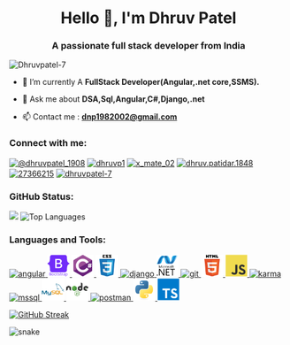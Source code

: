 <h1 align="center">Hello 👋, I'm Dhruv Patel</h1>
<h3 align="center">A passionate  full stack developer from India</h3>
<p align="left"> <img src="https://komarev.com/ghpvc/?username=Dhruvpatel-7&label=Profile%20views&color=0e75b6&style=flat" alt="Dhruvpatel-7" /> </p>

- 🌱 I’m currently A **FullStack Developer(Angular,.net core,SSMS).**

- 💬 Ask me about **DSA,Sql,Angular,C#,Django,.net**

- 📫 Contact me : **dnp1982002@gmail.com**

<h3 align="left">Connect with me:</h3>
<p align="left">
<a href="https://twitter.com/@dhruvpatel_1908" target="blank"><img align="center" src="https://raw.githubusercontent.com/rahuldkjain/github-profile-readme-generator/master/src/images/icons/Social/twitter.svg" alt="@dhruvpatel_1908" height="30" width="40" /></a>
<a href="https://linkedin.com/in/dhruvp1" target="blank"><img align="center" src="https://raw.githubusercontent.com/rahuldkjain/github-profile-readme-generator/master/src/images/icons/Social/linked-in-alt.svg" alt="dhruvp1" height="30" width="40" /></a>
<a href="https://instagram.com/x_mate_02" target="blank"><img align="center" src="https://raw.githubusercontent.com/rahuldkjain/github-profile-readme-generator/master/src/images/icons/Social/instagram.svg" alt="x_mate_02" height="30" width="40" /></a>
<a href="https://fb.com/dhruv.patidar.1848" target="blank"><img align="center" src="https://raw.githubusercontent.com/rahuldkjain/github-profile-readme-generator/master/src/images/icons/Social/facebook.svg" alt="dhruv.patidar.1848" height="30" width="40" /></a>
<a href="https://stackoverflow.com/users/27366215" target="blank"><img align="center" src="https://raw.githubusercontent.com/rahuldkjain/github-profile-readme-generator/master/src/images/icons/Social/stack-overflow.svg" alt="27366215" height="30" width="40" /></a>
<a href="https://www.leetcode.com/dhruvpatel-7" target="blank"><img align="center" src="https://raw.githubusercontent.com/rahuldkjain/github-profile-readme-generator/master/src/images/icons/Social/leet-code.svg" alt="dhruvpatel-7" height="30" width="40" /></a>
  
</p>



<h3 align="left">GitHub Status:</h3>

 ![](https://github-readme-stats.vercel.app/api?username=Dhruvpatel-7&theme=dark&hide_border=false&include_all_commits=false&count_private=false)  <img src="https://github-readme-stats.vercel.app/api/top-langs/?username=Dhruvpatel-7&theme=dark&hide_border=false&include_all_commits=false&count_private=false&layout=compact" alt="Top Languages" height="196" />


<h3 align="left">Languages and Tools:</h3>

<p align="left"> <a href="https://angular.io" target="_blank" rel="noreferrer"> <img src="https://angular.io/assets/images/logos/angular/angular.svg" alt="angular" width="40" height="40"/> </a> <a href="https://getbootstrap.com" target="_blank" rel="noreferrer"> <img src="https://raw.githubusercontent.com/devicons/devicon/master/icons/bootstrap/bootstrap-plain-wordmark.svg" alt="bootstrap" width="40" height="40"/> </a> <a href="https://www.w3schools.com/cs/" target="_blank" rel="noreferrer"> <img src="https://raw.githubusercontent.com/devicons/devicon/master/icons/csharp/csharp-original.svg" alt="csharp" width="40" height="40"/> </a> <a href="https://www.w3schools.com/css/" target="_blank" rel="noreferrer"> <img src="https://raw.githubusercontent.com/devicons/devicon/master/icons/css3/css3-original-wordmark.svg" alt="css3" width="40" height="40"/> </a> <a href="https://www.djangoproject.com/" target="_blank" rel="noreferrer"> <img src="https://cdn.worldvectorlogo.com/logos/django.svg" alt="django" width="40" height="40"/> </a> <a href="https://dotnet.microsoft.com/" target="_blank" rel="noreferrer"> <img src="https://raw.githubusercontent.com/devicons/devicon/master/icons/dot-net/dot-net-original-wordmark.svg" alt="dotnet" width="40" height="40"/> </a> <a href="https://git-scm.com/" target="_blank" rel="noreferrer"> <img src="https://www.vectorlogo.zone/logos/git-scm/git-scm-icon.svg" alt="git" width="40" height="40"/> </a> <a href="https://www.w3.org/html/" target="_blank" rel="noreferrer"> <img src="https://raw.githubusercontent.com/devicons/devicon/master/icons/html5/html5-original-wordmark.svg" alt="html5" width="40" height="40"/> </a> <a href="https://developer.mozilla.org/en-US/docs/Web/JavaScript" target="_blank" rel="noreferrer"> <img src="https://raw.githubusercontent.com/devicons/devicon/master/icons/javascript/javascript-original.svg" alt="javascript" width="40" height="40"/> </a> <a href="https://karma-runner.github.io/latest/index.html" target="_blank" rel="noreferrer"> <img src="https://raw.githubusercontent.com/detain/svg-logos/780f25886640cef088af994181646db2f6b1a3f8/svg/karma.svg" alt="karma" width="40" height="40"/> </a> <a href="https://www.microsoft.com/en-us/sql-server" target="_blank" rel="noreferrer"> <img src="https://www.svgrepo.com/show/303229/microsoft-sql-server-logo.svg" alt="mssql" width="40" height="40"/> </a> <a href="https://www.mysql.com/" target="_blank" rel="noreferrer"> <img src="https://raw.githubusercontent.com/devicons/devicon/master/icons/mysql/mysql-original-wordmark.svg" alt="mysql" width="40" height="40"/> </a> <a href="https://nodejs.org" target="_blank" rel="noreferrer"> <img src="https://raw.githubusercontent.com/devicons/devicon/master/icons/nodejs/nodejs-original-wordmark.svg" alt="nodejs" width="40" height="40"/> </a> <a href="https://postman.com" target="_blank" rel="noreferrer"> <img src="https://www.vectorlogo.zone/logos/getpostman/getpostman-icon.svg" alt="postman" width="40" height="40"/> </a> <a href="https://www.python.org" target="_blank" rel="noreferrer"> <img src="https://raw.githubusercontent.com/devicons/devicon/master/icons/python/python-original.svg" alt="python" width="40" height="40"/> </a> <a href="https://www.typescriptlang.org/" target="_blank" rel="noreferrer"> <img src="https://raw.githubusercontent.com/devicons/devicon/master/icons/typescript/typescript-original.svg" alt="typescript" width="40" height="40"/> </a> </p>

[![GitHub Streak](https://streak-stats.demolab.com?user=Dhruvpatel-7&theme=dark&border_radius=5&date_format=M%20j%5B%2C%20Y%5D&card_width=810)](https://git.io/streak-stats)

![snake](https://github.com/Dhruvpatel-7/snk/workflows/Snake/badge.svg)

